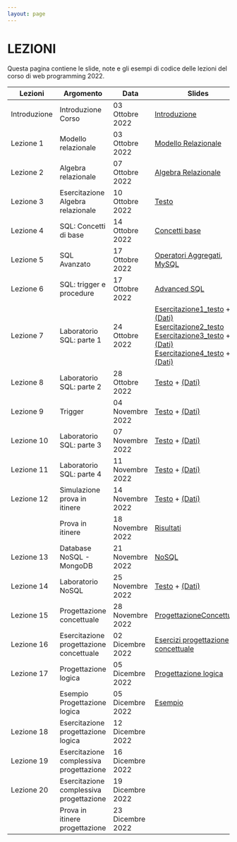 ```yaml
---
layout: page
---
```


# LEZIONI
Questa pagina contiene le slide, note e gli esempi di codice delle lezioni del corso di web programming 2022.

| Lezioni    | Argomento                                                       | Data            | Slides                          | Codice/Altro      |
|------------|-----------------------------------------------------------------|-----------------|-------------------------------  |-------------|
| Introduzione  | Introduzione Corso                    | 03 Ottobre 2022   | [Introduzione](https://drive.google.com/file/d/1u_I_BZALl_8nyqxvalevX5x7dyJV4yRw/view?usp=sharing)                                         |             |
| Lezione 1  | Modello relazionale                      | 03 Ottobre 2022   | [Modello Relazionale](https://drive.google.com/file/d/15EaCh1d7VxnKTfylcErryjHwbERGk1Qo/view?usp=sharing)        |             |
| Lezione 2  | Algebra relazionale                      | 07 Ottobre 2022   | [Algebra Relazionale](https://drive.google.com/file/d/1A-qmts9eQMoQPqdN6f6_j1QWPLIntvNc/view?usp=sharing)                        |      [Link](https://drive.google.com/file/d/1xhLANQBfE-IPZenv5l__r-LpDB_vGVbi/view?usp=sharing)  |
| Lezione 3  | Esercitazione Algebra relazionale        | 10 Ottobre 2022   | [Testo](https://drive.google.com/file/d/1rKO9jEPbvPDXGFqN5TLWSCXxsN-ddXwu/view?usp=sharing)                        | [Soluzione](https://drive.google.com/file/d/1uICFMgfGmf_m8rTpIYTc1TPksi9_VrBH/view?usp=sharing)             |
| Lezione 4  | SQL: Concetti di base                    | 14 Ottobre 2022   | [Concetti base](https://drive.google.com/file/d/1zLyhfNtUqWMqimEtk2PAbZJsA6m6o6aS/view?usp=sharing)                        |             |
| Lezione 5  | SQL Avanzato                             | 17 Ottobre 2022   | [Operatori Aggregati](https://drive.google.com/file/d/1YqAuOcYnx2okRPGMOlK00QKvHX6t-Cf2/view?usp=sharing), [MySQL](https://drive.google.com/file/d/1vsvOpQil_n-gnUfZv1C0aTXPbk3eorOK/view?usp=sharing)                       | [Dati_es1](https://drive.google.com/file/d/1tuE5tC5BfNo53BtE35M-ITawzY5-AMdB/view?usp=sharing)            |
| Lezione 6  | SQL: trigger e procedure                 | 17 Ottobre 2022   |    [Advanced SQL](https://drive.google.com/file/d/1gwbvt1cCsAN91pKShpLmL8Oj_n_zUnp6/view?usp=sharing)                     |             |
| Lezione 7  | Laboratorio SQL: parte 1                 | 24 Ottobre 2022   | [Esercitazione1_testo](https://drive.google.com/file/d/1U7OOJdAS7KO35V79Vkql-YpQXpWCPwRe/view?usp=sharing) + [(Dati)](https://drive.google.com/file/d/122AD9a5xM8PO9B2fIntYr81e0XD-PYM0/view?usp=sharing) [Esercitazione2_testo](https://drive.google.com/file/d/1lpOeANRIWdL4h5ZbLlucaei8sS1Z3sCH/view?usp=sharing) [Esercitazione3_testo](https://drive.google.com/file/d/1UBj_yDPDhH0sH9tkBtHdZI0sey8b-94q/view?usp=sharing) + [(Dati)](https://drive.google.com/file/d/1Lso_VbmuBDzh7EZmy8xklQM3Bns2T-Uf/view?usp=sharing)  [Esercitazione4_testo](https://drive.google.com/file/d/1kx_pa-Yqc9-CLwG40t6fspy2g8xAlcDF/view?usp=sharing) + [(Dati)](https://drive.google.com/file/d/1eONZZMamy96_n-DegvjfJ5yCibyUjeG5/view?usp=sharing)                    | [Esercitazione1_soluzione](https://drive.google.com/file/d/1p-mm4RzjTjfpVHwOzRGYKUhoqb7TLbB7/view?usp=sharing)  [Esercitazione2_soluzione](https://drive.google.com/file/d/1sPkRf2ccJSsraYdD0l4YrZb3Ez7jEIkj/view?usp=sharing)  [Esercitazione3_soluzione](https://drive.google.com/file/d/1oIO4nZcUjdeIPyhyiAjkA2sRAOsOya-k/view?usp=sharing)  [Esercitazione4_soluzione](https://drive.google.com/file/d/1uu7KEYAfEzZPhewKmPiGe_MGt1cZvxsp/view?usp=sharing)         |
| Lezione 8  | Laboratorio SQL: parte 2                 | 28 Ottobre 2022   | [Testo](https://drive.google.com/file/d/10TcOD8hcc9jl-LfiqNhUKGGWNrj6JKLt/view?usp=sharing) + [(Dati)](https://drive.google.com/file/d/1eH-Y5O6zLPLvV3c3H4qK0SrZj5J58Ld_/view?usp=sharing)                       | [Soluzione](https://drive.google.com/file/d/1jXxiKd2K7mXKNMIn2Ie4CsNWnky-hbhs/view?usp=sharing)            |
| Lezione 9 | Trigger                                   | 04 Novembre 2022  |  [Testo](https://drive.google.com/file/d/1JpWTeehVDmm1EeO4l68mk74Y5I5KFLmv/view?usp=sharing) + [(Dati)](https://drive.google.com/file/d/17eOXx23Ur7ZIt_nNAMag4D53BlBiAU9z/view?usp=sharing)                       |     [Soluzione](https://drive.google.com/file/d/1LF4up44RX9ha5N1Vi_PxEgM3zd9VucNy/view?usp=sharing)         |
| Lezione 10 | Laboratorio SQL: parte 3                 | 07 Novembre 2022  |    [Testo](https://drive.google.com/file/d/1pbttccp4-NdnaE90PqPlc-5KEhYKgs4V/view?usp=sharing) + [(Dati)](https://drive.google.com/file/d/1dTAEG8rbLhUP7Gpno-ZeZBgRbVninQAp/view?usp=sharing) |     [Soluzione](https://drive.google.com/file/d/1FotFkD1SmioulpLCG5zzqGiOP32TVolV/view?usp=sharing)        |
| Lezione 11 | Laboratorio SQL: parte 4                 | 11 Novembre 2022  |    [Testo](https://drive.google.com/file/d/1mRWKu4KQrLdUTNLvo7KnSt1PISpCNCnb/view?usp=sharing) + [(Dati)](https://drive.google.com/file/d/1cXcNY4v-bQ5S_yA4X_ID9qMZe1GEueGZ/view?usp=sharing)                     |   [Soluzione](https://drive.google.com/file/d/12Z-vylNX0uOQqmvb7hS7y12YFQNtc2c1/view?usp=sharing)          |
| Lezione 12 | Simulazione prova in itinere             | 14 Novembre 2022  |   [Testo](https://drive.google.com/file/d/1_YcSMiG2r-j5_gkYtsCTBWINlie_lFp0/view?usp=sharing)  + [(Dati)](https://drive.google.com/file/d/18euh_Ov4_DCh9OymHIPlvDSUVkOdeDlo/view?usp=sharing)| [Soluzione](https://drive.google.com/file/d/1G5EJTd3QUSbpBP77APIb-zW8sSZmlGbg/view?usp=sharing)            |
|            | Prova in itinere               | 18 Novembre 2022  |        [Risultati](https://drive.google.com/file/d/1Q52Tmdu1wEix__IcpFng0Kj8h4Pl4boD/view?usp=sharing)                 |             |
| Lezione 13 | Database NoSQL - MongoDB                 | 21 Novembre 2022  |    [NoSQL](https://drive.google.com/file/d/1W4_aYwbzdaquzuzfpXw7h7pne60HvJB5/view?usp=sharing)                     |   [Esercizio_testo](https://drive.google.com/file/d/1nvLxDGR_t-WDJWiXnCn9gWLpbnOKjjvc/view?usp=sharing)  + [Dati](https://studentiunict-my.sharepoint.com/:u:/g/personal/concetto_spampinato_unict_it/EQATE4R5b7BEodSAT5hHzFQB43Bmpj2PcGxqQlsQArT8EQ?e=P9qnDR)|
| Lezione 14 | Laboratorio NoSQL                        | 25 Novembre 2022  |     [Testo](https://drive.google.com/file/d/1PUf2R25JiSu6lnkpaJbS2Vw2OmU0Xc0C/view?usp=sharing) + [(Dati)](https://drive.google.com/file/d/1ijUw0IAcVg2_ksmuJJlCvEo7agR2i5hi/view?usp=sharing)                    | [Soluzione](https://drive.google.com/file/d/1WshnZwtJIGAetTjtHgsPv81WfWu-P5I5/view?usp=sharing)            |
| Lezione 15 | Progettazione concettuale                | 28 Novembre 2022  |  [ProgettazioneConcettuale](https://drive.google.com/file/d/1ezh_2j3jAEUf34FCwuwAJoMlGPf3Rb-0/view?usp=sharing) |      |
| Lezione 16 | Esercitazione progettazione concettuale  | 02 Dicembre 2022  |        [Esercizi progettazione concettuale](https://drive.google.com/file/d/1LMxfR6CELuzYdcEBwfLq9mGu6x_IvnwL/view?usp=sharing)                                       |       [Soluzioni](https://drive.google.com/file/d/1BwEhxJ5ZVD109Blg-lU0ai-TYSFbM_iF/view?usp=sharing)      |
| Lezione 17 | Progettazione logica                     | 05 Dicembre 2022  |   [Progettazione logica](https://drive.google.com/file/d/1-QwGoyIi_bL4dAZxlEWRqg8nxjVGxhKe/view?usp=sharing)                      |    [Esercizio Prog. Concettuale](https://drive.google.com/file/d/1CgEBZn7VHSn43iL63lluqt3YtwVE6Ct-/view?usp=sharing) + [Soluzione](https://drive.google.com/file/d/1DC9TAnEM3JSEopdpxG66DG46fcTPvSYc/view?usp=sharing)        |
|  | Esempio Progettazione logica                       | 05 Dicembre 2022  |   [Esempio](https://drive.google.com/file/d/1R_c0-rhFuDaH3FoxJ--P-VShs14qW4bI/view?usp=sharing)                      |         |
| Lezione 18 | Esercitazione progettazione logica       | 12 Dicembre 2022  |                         |             |
| Lezione 19 | Esercitazione complessiva progettazione  | 16 Dicembre 2022  |                         |             |
| Lezione 20 | Esercitazione complessiva progettazione  | 19 Dicembre 2022  |                         |             |
|            | Prova in itinere progettazione           | 23 Dicembre 2022  |                         |             |





[404]: /web-programming-course/fallback
